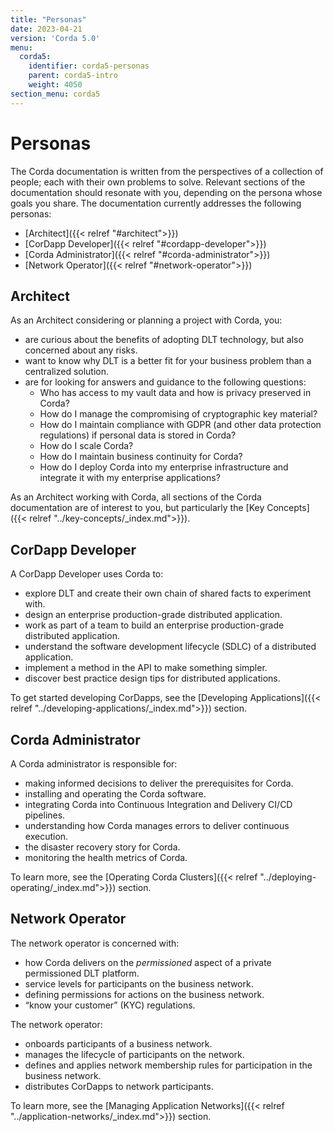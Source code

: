 ```yaml
---
title: "Personas"
date: 2023-04-21
version: 'Corda 5.0'
menu:
  corda5:
    identifier: corda5-personas
    parent: corda5-intro
    weight: 4050
section_menu: corda5
---
```

# Personas

The Corda documentation is written from the perspectives of a collection of people; each with their own problems to solve. Relevant sections of the documentation should resonate with you, depending on the persona whose goals you share. The documentation currently addresses the following personas:
* [Architect]({{< relref "#architect">}})
* [CorDapp Developer]({{< relref "#cordapp-developer">}})
* [Corda Administrator]({{< relref "#corda-administrator">}})
* [Network Operator]({{< relref "#network-operator">}})

## Architect

As an Architect considering or planning a project with Corda, you:
* are curious about the benefits of adopting DLT technology, but also concerned about any risks.
* want to know why DLT is a better fit for your business problem than a centralized solution.
* are for looking for answers and guidance to the following questions:
   * Who has access to my vault data and how is privacy preserved in Corda?
   * How do I manage the compromising of cryptographic key material?
   * How do I maintain compliance with GDPR (and other data protection regulations) if personal data is stored in Corda?
   * How do I scale Corda?
   * How do I maintain business continuity for Corda?
   * How do I deploy Corda into my enterprise infrastructure and integrate it with my enterprise applications?

As an Architect working with Corda, all sections of the Corda documentation are of interest to you, but particularly the [Key Concepts]({{< relref "../key-concepts/_index.md">}}).

## CorDapp Developer

A CorDapp Developer uses Corda to:
* explore DLT and create their own chain of shared facts to experiment with.
* design an enterprise production-grade distributed application.
* work as part of a team to build an enterprise production-grade distributed application.
* understand the software development lifecycle (SDLC) of a distributed application.
* implement a method in the API to make something simpler.
* discover best practice design tips for distributed applications.

To get started developing CorDapps, see the [Developing Applications]({{< relref "../developing-applications/_index.md">}}) section.

## Corda Administrator

A Corda administrator is responsible for:
* making informed decisions to deliver the prerequisites for Corda.
* installing and operating the Corda software.
* integrating Corda into Continuous Integration and Delivery CI/CD pipelines.
* understanding how Corda manages errors to deliver continuous execution.
* the disaster recovery story for Corda.
* monitoring the health metrics of Corda.

To learn more, see the [Operating Corda Clusters]({{< relref "../deploying-operating/_index.md">}}) section.

## Network Operator

The network operator is concerned with: 
* how Corda delivers on the _permissioned_ aspect of a private permissioned DLT platform.
* service levels for participants on the business network.
* defining permissions for actions on the business network.
* “know your customer” (KYC) regulations.

The network operator:
* onboards participants of a business network.
* manages the lifecycle of participants on the network.
* defines and applies network membership rules for participation in the business network.
* distributes CorDapps to network participants.

To learn more, see the [Managing Application Networks]({{< relref "../application-networks/_index.md">}}) section.